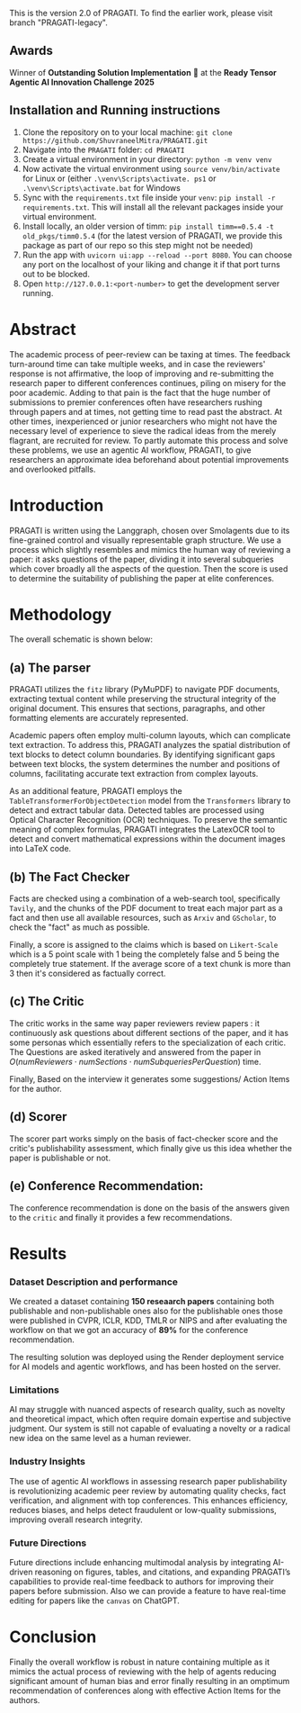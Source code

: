 
This is the version 2.0 of PRAGATI. To find the earlier work, please visit branch "PRAGATI-legacy".

## Awards

Winner of **Outstanding Solution Implementation** 🎉 at the **Ready Tensor Agentic AI Innovation Challenge 2025**

## Installation and Running instructions

1. Clone the repository on to your local machine: `git clone https://github.com/ShuvraneelMitra/PRAGATI.git`
2. Navigate into the `PRAGATI` folder: `cd PRAGATI`
3. Create a virtual environment in your directory: `python -m venv venv`
4. Now activate the virtual environment using `source venv/bin/activate` for Linux or (either `.\venv\Scripts\activate.
   ps1` or `.\venv\Scripts\activate.bat` for Windows
5. Sync with the `requirements.txt` file inside your `venv`: `pip install -r requirements.txt`. This will install all 
   the 
   relevant packages inside your virtual environment.
6. Install locally, an older version of timm: `pip install timm==0.5.4 -t old_pkgs/timm0.5.4` (for the latest version of PRAGATI, we provide this package as part of our repo so this step might not be needed)
7. Run the app with `uvicorn ui:app --reload --port 8080`. You can choose any port on the localhost of your liking 
   and change it if that port turns out to be blocked.
8. Open `http://127.0.0.1:<port-number>` to get the development server running.

# Abstract

The academic process of peer-review can be taxing at times. The feedback turn-around time can take multiple weeks, and in case the reviewers' response is not affirmative, the loop of improving and re-submitting the research paper to different conferences continues, piling on misery for the poor academic. Adding to that pain is the fact that the huge number of submissions to premier conferences often have researchers rushing through papers and at times, not getting time to read past the abstract. At other times, inexperienced or junior researchers who might not have the necessary level of experience to sieve the radical ideas from the merely flagrant, are recruited for review. To partly automate this process and solve these problems, we use an agentic AI workflow, PRAGATI, to give researchers an approximate idea beforehand about potential improvements and overlooked pitfalls.

# Introduction

PRAGATI is written using the Langgraph, chosen over Smolagents due to its fine-grained control and visually representable graph structure. We use a process which slightly resembles and mimics the human way of reviewing a paper: it asks questions of the paper, dividing it into several subqueries which cover broadly all the aspects of the question. Then the score is used to determine the suitability of publishing the paper at elite conferences.

# Methodology

The overall schematic is shown below:

## (a) The parser
PRAGATI utilizes the `fitz` library (PyMuPDF) to navigate PDF documents, extracting textual content while preserving the structural integrity of the original document. This ensures that sections, paragraphs, and other formatting elements are accurately represented.​

Academic papers often employ multi-column layouts, which can complicate text extraction. To address this, PRAGATI analyzes the spatial distribution of text blocks to detect column boundaries. By identifying significant gaps between text blocks, the system determines the number and positions of columns, facilitating accurate text extraction from complex layouts.​

As an additional feature, PRAGATI employs the `TableTransformerForObjectDetection` model from the `Transformers` library to detect and extract tabular data. Detected tables are processed using Optical Character Recognition (OCR) techniques. To preserve the semantic meaning of complex formulas, PRAGATI integrates the LatexOCR tool to detect and convert mathematical expressions within the document images into LaTeX code.​

## (b)  The Fact Checker

Facts are checked using a combination of a web-search tool, specifically `Tavily`, and the chunks of the PDF document to treat each major part as a fact and then use all available resources, such as `Arxiv` and `GScholar`, to check the "fact" as much as possible.

Finally, a score is assigned to the claims which is based on `Likert-Scale` which is a 5 point scale with 1 being the completely false and 5 being the completely true statement. If the average score of a text chunk is more than 3 then it's considered as factually correct.

## (c) The Critic

The critic works in the same way paper reviewers review papers : it continuously ask questions about different sections of the paper, and it has some personas which essentially refers to the specialization of each critic. The Questions are asked iteratively and answered from the paper in $O(numReviewers\cdot numSections \cdot numSubqueriesPerQuestion)$ time.

Finally, Based on the interview it generates some suggestions/ Action Items for the author.

## (d) Scorer

The scorer part works simply on the basis of fact-checker score and the critic's publishability assessment, which finally give us this idea whether the paper is publishable or not.

## (e) Conference Recommendation:

The conference recommendation is done on the basis of the answers given to the `critic` and finally 
it provides a few recommendations.

# Results

### Dataset Description and performance
We created a dataset containing **150 reseaarch papers** containing both publishable and non-publishable ones also for the publishable ones those were published in CVPR, ICLR, KDD, TMLR  or NIPS and after evaluating the workflow on that we got an accuracy of **89%** for the conference recommendation.

The resulting solution was deployed using the Render deployment service for AI models and agentic workflows, and has been hosted on the server.

### Limitations

 AI may struggle with nuanced aspects of research quality, such as novelty and theoretical impact, which often require domain expertise and subjective judgment. Our system is still not capable of evaluating a novelty or a radical new idea on the same level as a human reviewer.

### Industry Insights

The use of agentic AI workflows in assessing research paper publishability is revolutionizing academic peer review by automating quality checks, fact verification, and alignment with top conferences. This enhances efficiency, reduces biases, and helps detect fraudulent or low-quality submissions, improving overall research integrity.

### Future Directions
Future directions include enhancing multimodal analysis by integrating AI-driven reasoning on figures, tables, and citations, and expanding PRAGATI’s capabilities to provide real-time feedback to authors for improving their papers before submission. Also we can provide a feature to have real-time editing for papers like the `canvas` on ChatGPT.

# Conclusion
Finally the overall workflow is robust in nature containing multiple as it mimics the actual process of reviewing with the help of agents reducing significant amount of human bias and error finally resulting in an omptimum recommendation of conferences along with effective Action Items for the authors.
